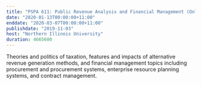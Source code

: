```yaml
---
title: "PSPA 611: Public Revenue Analysis and Financial Management (Online)"
date: "2020-01-13T00:00:00+11:00"
enddate: "2020-03-07T00:00:00+11:00"
publishdate: "2019-11-03"
host: "Northern Illinois University"
duration: 4665600
---
```


Theories and politics of taxation, features and impacts of alternative revenue generation methods, and financial management topics including procurement and procurement systems, enterprise resource planning systems, and contract management.
